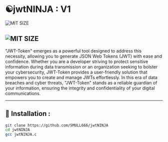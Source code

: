 # ☯jwtNINJA : V1

![MIT SIZE ](https://img.shields.io/badge/size-3.42%20KB-red)

![MIT SIZE ](https://img.shields.io/badge/language-C-green)
---
<p align="center">

</p>
"JWT-Token" emerges as a powerful tool designed to address this necessity, allowing you to generate JSON Web Tokens (JWT) with ease and confidence. Whether you are a developer striving to protect sensitive information during data transmission or an organization seeking to bolster your cybersecurity, JWT-Token provides a user-friendly solution that empowers you to create and manage JWTs effortlessly. In this era of data breaches and cyber threats, "JWT-Token" stands as a reliable guardian of your information, ensuring the integrity and confidentiality of your digital communications.

---

## 📌 Installation : 
  
  ```sh
  git clone https://github.com/SMULL666/jwtNINJA
  cd jwtNINJA
  gcc jwtNINJA.c

